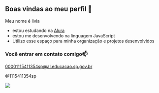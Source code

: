 ## Boas vindas ao meu perfil 💙

Meu nome é livia

- estou estudando na [Alura](https://www.alura.com.br)
- estou me desenvolvendo na linguagem JavaScript
- Utilizo esse espaço para minha organização e projetos desenvolvidos

 ### Você entrar em contato comigo📫

 00001115411354sp@al.educacao.sp.gov.br

 @1115411354sp

![](https://media.tenor.com/CcYu_oQkBl4AAAAi/love-you-lalisa.gif)
